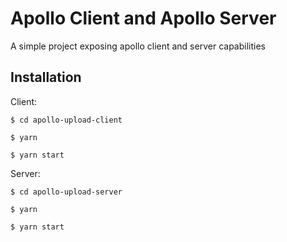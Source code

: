 # Apollo Client and Apollo Server
A simple project exposing apollo client and server capabilities

## Installation
Client:

`$ cd apollo-upload-client`

`$ yarn`

`$ yarn start`

Server:

`$ cd apollo-upload-server`

`$ yarn`

`$ yarn start`